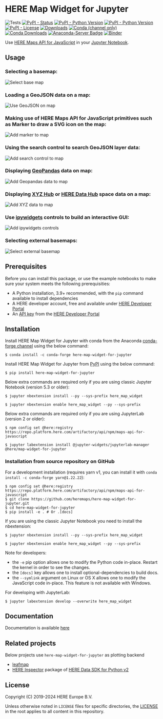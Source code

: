 # HERE Map Widget for Jupyter

![Tests](https://github.com/heremaps/here-map-widget-for-jupyter/workflows/Tests/badge.svg)
[![PyPI - Status](https://img.shields.io/pypi/status/here-map-widget-for-jupyter)](https://pypi.org/project/here-map-widget-for-jupyter/)
[![PyPI - Python Version](https://img.shields.io/pypi/v/here-map-widget-for-jupyter.svg?logo=pypi)](https://pypi.org/project/here-map-widget-for-jupyter/)
[![PyPI - Python Version](https://img.shields.io/pypi/pyversions/here-map-widget-for-jupyter)](https://pypi.org/project/here-map-widget-for-jupyter/)
[![PyPI - License](https://img.shields.io/pypi/l/here-map-widget-for-jupyter)](https://pypi.org/project/here-map-widget-for-jupyter/)
[![Downloads](https://pepy.tech/badge/here-map-widget-for-jupyter)](https://pepy.tech/project/here-map-widget-for-jupyter)
[![Conda (channel only)](https://img.shields.io/conda/vn/conda-forge/here-map-widget-for-jupyter?logo=conda-forge)](https://anaconda.org/conda-forge/here-map-widget-for-jupyter)
[![Conda Downloads](https://img.shields.io/conda/dn/conda-forge/here-map-widget-for-jupyter)](https://anaconda.org/conda-forge/here-map-widget-for-jupyter)
[![Anaconda-Server Badge](https://anaconda.org/conda-forge/here-map-widget-for-jupyter/badges/latest_release_date.svg)](https://anaconda.org/conda-forge/here-map-widget-for-jupyter)
[![Binder](https://mybinder.org/badge_logo.svg)](https://mybinder.org/v2/gh/heremaps/here-map-widget-for-jupyter/master?urlpath=lab/tree/examples)

Use [HERE Maps API for JavaScript](https://developer.here.com/develop/javascript-api) in your [Jupyter Notebook](https://jupyter.org/).

## Usage

### Selecting a basemap:

![Select base map](https://github.com/heremaps/here-map-widget-for-jupyter/raw/master/images/basemaps.gif)

### Loading a GeoJSON data on a map:

![Use GeoJSON on map](https://github.com/heremaps/here-map-widget-for-jupyter/raw/master/images/geojson.gif)

### Making use of HERE Maps API for JavaScript primitives such as Marker to draw a SVG icon on the map:

![Add marker to map](https://github.com/heremaps/here-map-widget-for-jupyter/raw/master/images/marker.gif)

### Using the search control to search GeoJSON layer data:

![Add search control to map](https://github.com/heremaps/here-map-widget-for-jupyter/raw/master/images/search-control.gif)

### Displaying [GeoPandas](https://geopandas.org/) data on map:

![Add Geopandas data to map](https://github.com/heremaps/here-map-widget-for-jupyter/raw/master/images/geo-pandas.gif)

### Displaying [XYZ Hub](https://github.com/heremaps/xyz-hub) or [HERE Data Hub](https://developer.here.com/products/data-hub) space data on a map:

![Add XYZ data to map](https://github.com/heremaps/here-map-widget-for-jupyter/raw/master/images/xyz.gif)

### Use [ipywidgets](https://ipywidgets.readthedocs.io/) controls to build an interactive GUI:

![Add ipywidgets controls](https://github.com/heremaps/here-map-widget-for-jupyter/raw/master/images/widget-control.gif)

### Selecting external basemaps:
![Select external basemap](https://github.com/heremaps/here-map-widget-for-jupyter/raw/master/images/external_basemaps.gif)

## Prerequisites

Before you can install this package, or use the example notebooks to make sure your system meets the following prerequisities:

- A Python installation, 3.9+ recommended, with the `pip` command available to install dependencies
- A HERE developer account, free and available under [HERE Developer Portal](https://developer.here.com)
- An [API key](https://developer.here.com/documentation/identity-access-management/dev_guide/topics/dev-apikey.html) from the [HERE Developer Portal](https://developer.here.com)

## Installation

Install HERE Map Widget for Jupyter with conda from the Anaconda [conda-forge channel](https://anaconda.org/conda-forge/here-map-widget-for-jupyter) using the below command:

    $ conda install -c conda-forge here-map-widget-for-jupyter

Install HERE Map Widget for Jupyter from [PyPI](https://pypi.org/project/here-map-widget-for-jupyter/) using the below command:

    $ pip install here-map-widget-for-jupyter

Below extra commands are required only if you are using classic Jupyter Notebook (version 5.3 or older):

    $ jupyter nbextension install --py --sys-prefix here_map_widget

    $ jupyter nbextension enable here_map_widget --py --sys-prefix

Below extra commands are required only if you are using JupyterLab (version 2 or older):

    $ npm config set @here:registry https://repo.platform.here.com/artifactory/api/npm/maps-api-for-javascript

    $ jupyter labextension install @jupyter-widgets/jupyterlab-manager @here/map-widget-for-jupyter


### Installation from source repository on GitHub

For a development installation (requires yarn v1, you can install it with `conda install -c conda-forge yarn@1.22.22`):

    $ npm config set @here:registry https://repo.platform.here.com/artifactory/api/npm/maps-api-for-javascript
    $ git clone https://github.com/heremaps/here-map-widget-for-jupyter.git
    $ cd here-map-widget-for-jupyter
    $ pip install -e . # Or .[docs]

If you are using the classic Jupyter Notebook you need to install the nbextension:

    $ jupyter nbextension install --py --sys-prefix here_map_widget

    $ jupyter nbextension enable here_map_widget --py --sys-prefix


Note for developers:

- the ``-e`` pip option allows one to modify the Python code in-place. Restart the kernel in order to see the changes.
- the ``[docs]`` key allows one to install optional-dependencies to build docs.
- the ``--symlink`` argument on Linux or OS X allows one to modify the JavaScript code in-place. This feature is not available with Windows.

For developing with JupyterLab:

    $ jupyter labextension develop --overwrite here_map_widget


## Documentation

Documentation is available [here](https://here-map-widget-for-jupyter.readthedocs.io/en/latest/)

## Related projects
Below projects use `here-map-widget-for-jupyter` as plotting backend
- [leafmap](https://github.com/giswqs/leafmap)
- [HERE Inspector](https://developer.here.com/documentation/sdk-python-v2/dev_guide/topics/usage/here-inspector.html) package of [HERE Data SDK for Python v2](https://developer.here.com/documentation/sdk-python-v2/dev_guide/index.html)

## License

Copyright (C) 2019-2024 HERE Europe B.V.

Unless otherwise noted in `LICENSE` files for specific directories, the [LICENSE](https://github.com/heremaps/here-map-widget-for-jupyter/raw/master/LICENSE) in the root applies to all content in this repository.
